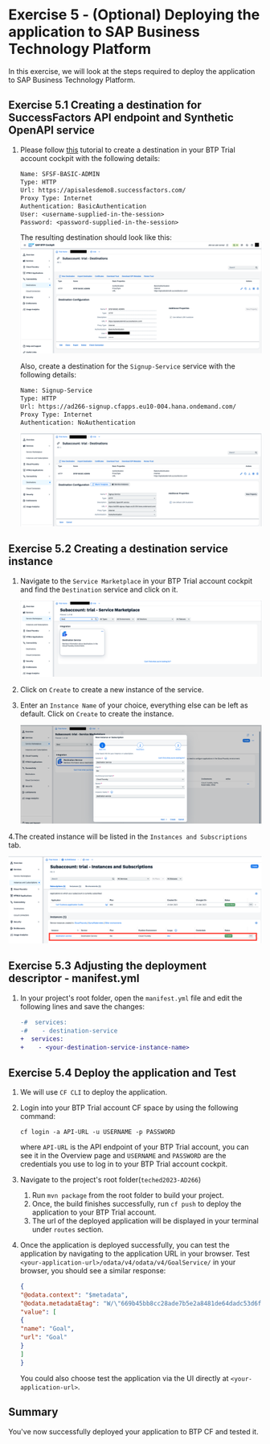 # Exercise 5 - (Optional) Deploying the application to SAP Business Technology Platform

In this exercise, we will look at the steps required to deploy the application to SAP Business Technology Platform.

## Exercise 5.1 Creating a destination for SuccessFactors API endpoint and Synthetic OpenAPI service

1. Please follow [this](https://developers.sap.com/tutorials/cp-cf-create-destination.html) tutorial to create a destination in your BTP Trial account cockpit with the following details:

   ```
   Name: SFSF-BASIC-ADMIN
   Type: HTTP
   Url: https://apisalesdemo8.successfactors.com/
   Proxy Type: Internet
   Authentication: BasicAuthentication
   User: <username-supplied-in-the-session>
   Password: <password-supplied-in-the-session>
   ```

   The resulting destination should look like this:
   ![](images/05_01.png)

   Also, create a destination for the `Signup-Service` service with the following details:

   ```
   Name: Signup-Service
   Type: HTTP
   Url: https://ad266-signup.cfapps.eu10-004.hana.ondemand.com/
   Proxy Type: Internet
   Authentication: NoAuthentication
   ```
   ![](images/05_01_02.png)

## Exercise 5.2 Creating a destination service instance

1. Navigate to the `Service Marketplace` in your BTP Trial account cockpit and find the `Destination` service and click on it.

   ![](images/05_02.png)

2. Click on `Create` to create a new instance of the service.

3. Enter an `Instance Name` of your choice, everything else can be left as default. Click on `Create` to create the instance.

   ![img.png](images/05_03.png)

4.The created instance will be listed in the `Instances and Subscriptions` tab.

  ![img.png](images/05_04.png)


## Exercise 5.3 Adjusting the deployment descriptor - manifest.yml

1. In your project's root folder, open the `manifest.yml` file and edit the following lines and save the changes:

   ```diff
   -#  services:
   -#    - destination-service
   +  services:
   +    - <your-destination-service-instance-name>
   ```

## Exercise 5.4 Deploy the application and Test

1. We will use `CF CLI` to deploy the application.

2. Login into your BTP Trial account CF space by using the following command:

   ```shell
   cf login -a API-URL -u USERNAME -p PASSWORD
   ```
   where `API-URL` is the API endpoint of your BTP Trial account, you can see it in the Overview page and `USERNAME` and `PASSWORD` are the credentials you use to log in to your BTP Trial account cockpit.

3. Navigate to the project's root folder(`teched2023-AD266`)
   1. Run `mvn package` from the root folder to build your project.
   2. Once, the build finishes successfully, run `cf push` to deploy the application to your BTP Trial account.
   3. The url of the deployed application will be displayed in your terminal under `routes` section.

4. Once the application is deployed successfully, you can test the application by navigating to the application URL in your browser.
   Test `<your-application-url>/odata/v4/odata/v4/GoalService/` in your browser, you should see a similar response:
   ```json
   {
   "@odata.context": "$metadata",
   "@odata.metadataEtag": "W/\"669b45bb8cc28ade7b5e2a8481de64dadc53d6f9e1d1fee7e377358d7d7cbf1d\"",
   "value": [
   {
   "name": "Goal",
   "url": "Goal"
   }
   ]
   }
   ```
   You could also choose test the application via the UI directly at `<your-application-url>`.

## Summary

You've now successfully deployed your application to BTP CF and tested it.
